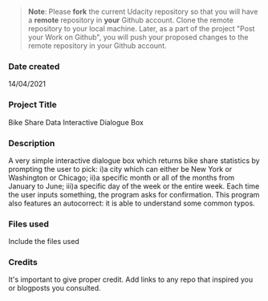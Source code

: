 >**Note**: Please **fork** the current Udacity repository so that you will have a **remote** repository in **your** Github account. Clone the remote repository to your local machine. Later, as a part of the project "Post your Work on Github", you will push your proposed changes to the remote repository in your Github account.

### Date created
14/04/2021

### Project Title
Bike Share Data Interactive Dialogue Box

### Description
A very simple interactive dialogue box which returns bike share statistics by prompting the user to pick:
i)a city which can either be New York or Washington or Chicago;
ii)a specific month or all of the months from January to June;
iii)a specific day of the week or the entire week.
Each time the user inputs something, the program asks for confirmation.
This program also features an autocorrect: it is able to understand some common typos.

### Files used
Include the files used

### Credits
It's important to give proper credit. Add links to any repo that inspired you or blogposts you consulted.
